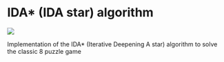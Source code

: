 # IDA* (IDA star) algorithm

<img src="https://img.shields.io/badge/GPL-v3-green"/>

Implementation of the IDA* (Iterative Deepening A star) algorithm to solve the classic 8 puzzle game
